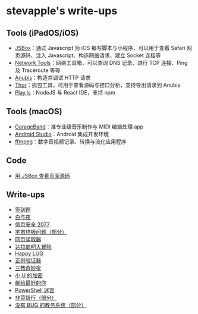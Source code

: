 # stevapple's write-ups

## Tools (iPadOS/iOS)

- [JSBox](https://apps.apple.com/cn/app/jsbox-学习写代码/id1312014438)：通过 Javascript 为 iOS 编写脚本与小程序，可以用于查看 Safari 网页源码、注入 Javascript、构造网络请求、建立 Socket 连接等
- [Network Tools](https://apps.apple.com/cn/app/network-tools-by-keepsolid/id1100630954)：网络工具箱，可以查询 DNS 记录、进行 TCP 连接、Ping 及 Traceroute 等等
- [Anubis](https://apps.apple.com/cn/app/anubis-网络开发调试-http-学习/id1357644265)：构造并调试 HTTP 请求
- [Thor](https://apps.apple.com/cn/app/thor-http-抓包嗅探分析-接口调试-网络协议/id1210562295)：抓包工具，可用于查看源码与接口分析，支持导出请求到 Anubis
- [Play.js](https://apps.apple.com/cn/app/play-js-javascript-ide/id1423330822)：NodeJS 与 React IDE，支持 npm

## Tools (macOS)

- [GarageBand](https://apps.apple.com/cn/app/garageband/id682658836)：准专业级音乐制作与 MIDI 编辑处理 app
- [Android Studio](https://developer.android.google.cn/studio)：Android 集成开发环境
- [ffmpeg](http://ffmpeg.org)：数字音视频记录、转换与流化应用程序

## Code

- [用 JSBox 查看页面源码](get-safari-source.js)

## Write-ups

- [签到题](签到题/README.md)
- [白与夜](白与夜/README.md)
- [信息安全 2077](信息安全2077/README.md)
- [宇宙终极问题（部分）](宇宙终极问题/README.md)
- [网页读取器](网页读取器/README.md)
- [达拉崩吧大冒险](达拉崩吧大冒险/README.md)
- [Happy LUG](Happy_LUG/README.md)
- [正则验证器](正则验证器/README.md)
- [三教奇妙夜](三教奇妙夜/README.md)
- [小 U 的加密](小U的加密/README.md)
- [献给最好的你](献给最好的你/README.md)
- [PowerShell 迷宫](PowerShell迷宫/README.md)
- [韭菜银行（部分）](韭菜银行/README.md)
- [没有 BUG 的教务系统（部分）](没有BUG的教务系统/README.md)